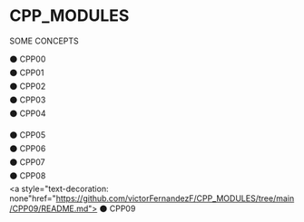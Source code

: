 # CPP_MODULES

<a style="text-decoration: none;" href="https://github.com/victorFernandezF/CPP_MODULES/blob/main/Concepts.md"> SOME CONCEPTS <br>

<a style="text-decoration: none" href="https://github.com/victorFernandezF/CPP_MODULES/tree/main/CPP00/README.md"> ⚫️ CPP00<br>
<a style="text-decoration: none" href="https://github.com/victorFernandezF/CPP_MODULES/tree/main/CPP01/README.md"> ⚫️ CPP01 <br>
<a style="text-decoration: none" href="https://github.com/victorFernandezF/CPP_MODULES/tree/main/CPP02/README.md"> ⚫️ CPP02 <br>
<a style="text-decoration: none" href="https://github.com/victorFernandezF/CPP_MODULES/tree/main/CPP03/README.md"> ⚫️ CPP03 <br>
<a style="text-decoration: none" href="https://github.com/victorFernandezF/CPP_MODULES/tree/main/CPP04/README.md"> ⚫️ CPP04 <br>

<a style="text-decoration: none" href="https://github.com/victorFernandezF/CPP_MODULES/tree/main/CPP05/README.md"> ⚫️ CPP05 <br>
<a style="text-decoration: none" href="https://github.com/victorFernandezF/CPP_MODULES/tree/main/CPP06/README.md"> ⚫️ CPP06 <br>
<a style="text-decoration: none" href="https://github.com/victorFernandezF/CPP_MODULES/tree/main/CPP07/README.md"> ⚫️ CPP07 <br>
 <a style="text-decoration: none" href="https://github.com/victorFernandezF/CPP_MODULES/tree/main/CPP08/README.md"> ⚫️ CPP08 <br>
<a style="text-decoration: none"href="https://github.com/victorFernandezF/CPP_MODULES/tree/main/CPP09/README.md"> ⚫️ CPP09 <br>